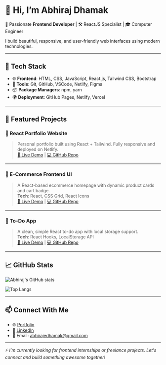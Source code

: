 # 👋 Hi, I’m Abhiraj Dhamak

🌟 Passionate **Frontend Developer** | 🛠️ ReactJS Specialist | 🎓 Computer Engineer

I build beautiful, responsive, and user-friendly web interfaces using modern technologies.

---

## 🚀 Tech Stack

- 🌐 **Frontend**: HTML, CSS, JavaScript, React.js, Tailwind CSS, Bootstrap
- 🧰 **Tools**: Git, GitHub, VSCode, Netlify, Figma
- 📦 **Package Managers**: npm, yarn
- 🌍 **Deployment**: GitHub Pages, Netlify, Vercel

---

## 💼 Featured Projects

### 📱 React Portfolio Website  
> Personal portfolio built using React + Tailwind. Fully responsive and deployed on Netlify.  
[🔗 Live Demo](https://your-portfolio.netlify.app) | [💻 GitHub Repo](https://github.com/yourusername/react-portfolio)

---

### 🛒 E-Commerce Frontend UI  
> A React-based ecommerce homepage with dynamic product cards and cart badge.  
**Tech**: React, CSS Grid, React Icons  
[🔗 Live Demo](https://your-ecommerce-ui.netlify.app) | [💻 GitHub Repo](https://github.com/yourusername/react-ecommerce-ui)

---

### 📆 To-Do App  
> A clean, simple React to-do app with local storage support.  
**Tech**: React Hooks, LocalStorage API  
[🔗 Live Demo](https://your-todo-app.netlify.app) | [💻 GitHub Repo](https://github.com/yourusername/react-todo-app)

---

## 📈 GitHub Stats

![Abhiraj's GitHub stats](https://github-readme-stats.vercel.app/api?username=AbhirajDhamak&show_icons=true&theme=tokyonight)

![Top Langs](https://github-readme-stats.vercel.app/api/top-langs/?username=yourusername&layout=compact&theme=tokyonight)

---

## 📫 Connect With Me

- 🌐 [Portfolio](https://yourportfolio.netlify.app)
- 💼 [LinkedIn](www.linkedin.com/in/abhiraj-dhamak-52427b22a)
- 📧 Email: abhirajedhamak@gmail.com

---

⚡ *I’m currently looking for frontend internships or freelance projects. Let's connect and build something awesome together!*
